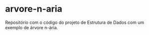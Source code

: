 # arvore-n-aria
Repositório com o código do projeto de Estrutura de Dados com um exemplo de árvore n-ária.
